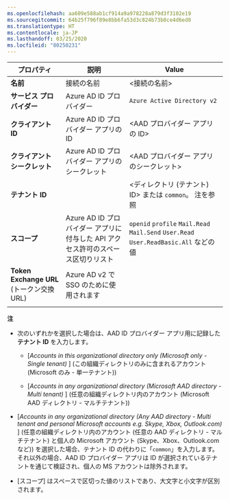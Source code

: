 ```yaml
---
ms.openlocfilehash: aa609e588ab1cf914a9a978228a879d3f3102e19
ms.sourcegitcommit: 64b25f796f89e8bb6fa53d3c824b73b8ce4d6ed8
ms.translationtype: HT
ms.contentlocale: ja-JP
ms.lasthandoff: 03/25/2020
ms.locfileid: "80250231"
---
```


<!-- Azure AD v2 settings -->
<!-- Fixed ID -->

| **プロパティ** | **説明** | **Value** |
|---|---|---|
|**名前** | 接続の名前 | \<接続の名前\> <img width="300px">|
|**サービス プロバイダー**| Azure AD ID プロバイダー | `Azure Active Directory v2` |
|**クライアント ID** | Azure AD ID プロバイダー アプリの ID| \<AAD プロバイダー アプリの ID\> |
|**クライアント シークレット** | Azure AD ID プロバイダー アプリのシークレット| \<AAD プロバイダー アプリのシークレット\> |
|**テナント ID** | | \<ディレクトリ (テナント) ID\> または `common`。 注を参照 |
|**スコープ** |Azure AD ID プロバイダー アプリに付与した API アクセス許可のスペース区切りリスト| `openid` `profile` `Mail.Read` `Mail.Send` `User.Read` `User.ReadBasic.All` などの値 |
|**Token Exchange URL** (トークン交換 URL) |Azure AD v2 で SSO のために使用されます| |
| | |

**注**

- 次のいずれかを選択した場合は、AAD ID プロバイダー アプリ用に記録した**テナント ID** を入力します。

    - [*Accounts in this organizational directory only (Microsoft only - Single tenant)* ] (この組織ディレクトリのみに含まれるアカウント (Microsoft のみ - 単一テナント))

    - [*Accounts in any organizational directory (Microsoft AAD directory - Multi tenant)* ] (任意の組織ディレクトリ内のアカウント (Microsoft AAD ディレクトリ - マルチテナント))
- [*Accounts in any organizational directory (Any AAD directory - Multi tenant and personal Microsoft accounts e.g. Skype, Xbox, Outlook.com)* ] (任意の組織ディレクトリ内のアカウント (任意の AAD ディレクトリ - マルチテナント) と個人の Microsoft アカウント (Skype、Xbox、Outlook.com など)) を選択した場合、テナント ID の代わりに「`common`」を入力します。 それ以外の場合、AAD ID プロバイダー アプリは ID が選択されているテナントを通じて検証され、個人の MS アカウントは除外されます。
- [スコープ] はスペースで区切った値のリストであり、大文字と小文字が区別されます。
